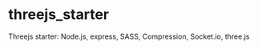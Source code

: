 threejs_starter
===============

Threejs starter: Node.js, express, SASS, Compression, Socket.io, three.js
